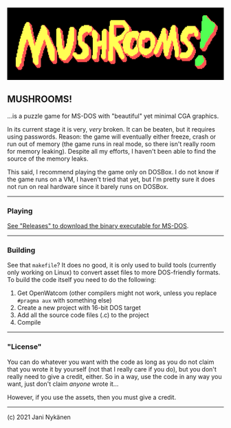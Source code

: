 ![](https://github.com/jani-nykanen/mushrooms/blob/main/pictures/logo.png?raw=true)

## MUSHROOMS!

...is a puzzle game for MS-DOS with "beautiful" yet minimal CGA graphics.

In its current stage it is very, *very* broken. It can be beaten, but it requires using passwords. Reason: the game will eventually either freeze, crash or run out of memory (the game runs in real mode, so there isn't really room for memory leaking). Despite all my efforts, I haven't been able to find the source of the memory leaks.

This said, I recommend playing the game only on DOSBox. I do not know if the game runs on a VM, I haven't tried that yet, but I'm pretty sure it does not run on real hardware since it barely runs on DOSBox. 

-----


### Playing

[See "Releases" to download the binary executable for MS-DOS](https://github.com/jani-nykanen/mushrooms/releases).

----


### Building

See that `makefile`? It does no good, it is only used to build tools (currently only working on Linux) to convert asset files to more DOS-friendly formats. To build the code itself you need to do the following:
1) Get OpenWatcom (other compilers might not work, unless you replace `#pragma aux` with something else)
2) Create a new project with 16-bit DOS target
3) Add all the source code files (.c) to the project
4) Compile

-----

### "License"

You can do whatever you want with the code as long as you do not claim that you wrote it by yourself (not that I really care if you do), but you don't really need to give a credit, either. So in a way, use the code in any way you want, just don't claim *anyone* wrote it...

However, if you use the assets, then you must give a credit.

------


(c) 2021 Jani Nykänen
